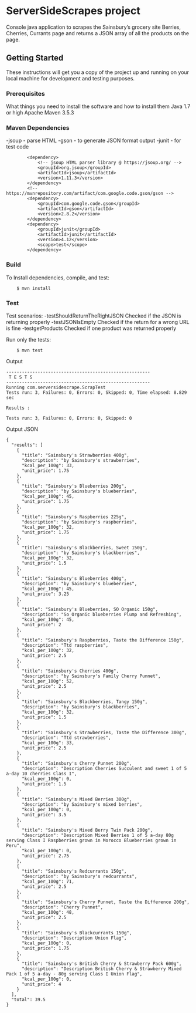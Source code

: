 # ServerSideScrapes project

Console java application to scrapes the Sainsbury’s grocery site Berries, Cherries, Currants page and returns a JSON array of all the products on the page.


## Getting Started
These instructions will get you a copy of the project up and running on your local machine for development and testing purposes.

### Prerequisites

What things you need to install the software and how to install them
Java 1.7 or high
Apache Maven 3.5.3

### Maven Dependencies

-jsoup - parse HTML
-gson - to generate JSON format output
-junit - for test code

```
		<dependency>
			<!-- jsoup HTML parser library @ https://jsoup.org/ -->
			<groupId>org.jsoup</groupId>
			<artifactId>jsoup</artifactId>
			<version>1.11.3</version>
		</dependency>
		<!-- https://mvnrepository.com/artifact/com.google.code.gson/gson -->
		<dependency>
			<groupId>com.google.code.gson</groupId>
			<artifactId>gson</artifactId>
			<version>2.8.2</version>
		</dependency>
		<dependency>
			<groupId>junit</groupId>
			<artifactId>junit</artifactId>
			<version>4.12</version>
			<scope>test</scope>
		</dependency>

```

### Build
To Install dependencies, compile, and test:
```
	$ mvn install
```

### Test
Test scenarios:
-testShouldReturnTheRightJSON
	Checked if the JSON is returning properly 
-testJSONIsEmpty
	Checked if the return for a wrong URL is fine
-testgetProducts
	Checked if one product was returned properly

Run only the tests:
```
	$ mvn test
```

Output
```
-------------------------------------------------------
 T E S T S
-------------------------------------------------------
Running com.serversidescrape.ScrapTest
Tests run: 3, Failures: 0, Errors: 0, Skipped: 0, Time elapsed: 8.829 sec

Results :

Tests run: 3, Failures: 0, Errors: 0, Skipped: 0
```

Output JSON
```
{
  "results": [
    {
      "title": "Sainsbury's Strawberries 400g",
      "description": "by Sainsbury's strawberries",
      "kcal_per_100g": 33,
      "unit_price": 1.75
    },
    {
      "title": "Sainsbury's Blueberries 200g",
      "description": "by Sainsbury's blueberries",
      "kcal_per_100g": 45,
      "unit_price": 1.75
    },
    {
      "title": "Sainsbury's Raspberries 225g",
      "description": "by Sainsbury's raspberries",
      "kcal_per_100g": 32,
      "unit_price": 1.75
    },
    {
      "title": "Sainsbury's Blackberries, Sweet 150g",
      "description": "by Sainsbury's blackberries",
      "kcal_per_100g": 32,
      "unit_price": 1.5
    },
    {
      "title": "Sainsbury's Blueberries 400g",
      "description": "by Sainsbury's blueberries",
      "kcal_per_100g": 45,
      "unit_price": 3.25
    },
    {
      "title": "Sainsbury's Blueberries, SO Organic 150g",
      "description": "So Organic blueberries Plump and Refreshing",
      "kcal_per_100g": 45,
      "unit_price": 2
    },
    {
      "title": "Sainsbury's Raspberries, Taste the Difference 150g",
      "description": "Ttd raspberries",
      "kcal_per_100g": 32,
      "unit_price": 2.5
    },
    {
      "title": "Sainsbury's Cherries 400g",
      "description": "by Sainsbury's Family Cherry Punnet",
      "kcal_per_100g": 52,
      "unit_price": 2.5
    },
    {
      "title": "Sainsbury's Blackberries, Tangy 150g",
      "description": "by Sainsbury's blackberries",
      "kcal_per_100g": 32,
      "unit_price": 1.5
    },
    {
      "title": "Sainsbury's Strawberries, Taste the Difference 300g",
      "description": "Ttd strawberries",
      "kcal_per_100g": 33,
      "unit_price": 2.5
    },
    {
      "title": "Sainsbury's Cherry Punnet 200g",
      "description": "Description Cherries Succulent and sweet 1 of 5 a-day 10 cherries Class I",
      "kcal_per_100g": 0,
      "unit_price": 1.5
    },
    {
      "title": "Sainsbury's Mixed Berries 300g",
      "description": "by Sainsbury's mixed berries",
      "kcal_per_100g": 0,
      "unit_price": 3.5
    },
    {
      "title": "Sainsbury's Mixed Berry Twin Pack 200g",
      "description": "Description Mixed Berries 1 of 5 a-day 80g serving Class I Raspberries grown in Morocco Blueberries grown in Peru",
      "kcal_per_100g": 0,
      "unit_price": 2.75
    },
    {
      "title": "Sainsbury's Redcurrants 150g",
      "description": "by Sainsbury's redcurrants",
      "kcal_per_100g": 71,
      "unit_price": 2.5
    },
    {
      "title": "Sainsbury's Cherry Punnet, Taste the Difference 200g",
      "description": "Cherry Punnet",
      "kcal_per_100g": 48,
      "unit_price": 2.5
    },
    {
      "title": "Sainsbury's Blackcurrants 150g",
      "description": "Description Union Flag",
      "kcal_per_100g": 0,
      "unit_price": 1.75
    },
    {
      "title": "Sainsbury's British Cherry & Strawberry Pack 600g",
      "description": "Description British Cherry & Strawberry Mixed Pack 1 of 5 a-day - 80g serving Class I Union Flag",
      "kcal_per_100g": 0,
      "unit_price": 4
    }
  ],
  "total": 39.5
}
```
